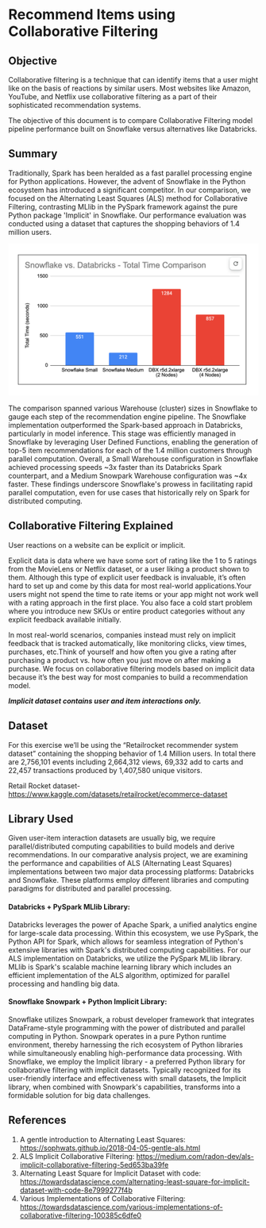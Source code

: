 # Recommend Items using Collaborative Filtering

## Objective
Collaborative filtering is a technique that can identify items that a user might like on the basis of reactions by similar users. Most websites like Amazon, YouTube, and Netflix use collaborative filtering as a part of their sophisticated recommendation systems.

The objective of this document is to compare Collaborative Filtering model pipeline performance built on Snowflake versus alternatives like Databricks.

## Summary
Traditionally, Spark has been heralded as a fast parallel processing engine for Python applications. However, the advent of Snowflake in the Python ecosystem has introduced a significant competitor. In our comparison, we focused on the Alternating Least Squares (ALS) method for Collaborative Filtering, contrasting MLlib in the PySpark framework against the pure Python package 'Implicit' in Snowflake. Our performance evaluation was conducted using a dataset that captures the shopping behaviors of 1.4 million users.

![Results](images/results.png)

The comparison spanned various Warehouse (cluster) sizes in Snowflake to gauge each step of the recommendation engine pipeline. The Snowflake implementation outperformed the Spark-based approach in Databricks, particularly in model inference. This stage was efficiently managed in Snowflake by leveraging User Defined Functions, enabling the generation of top-5 item recommendations for each of the 1.4 million customers through parallel computation. Overall, a Small Warehouse configuration in Snowflake achieved processing speeds ~3x faster than its Databricks Spark counterpart, and a Medium Snowpark Warehouse configuration was ~4x faster. These findings underscore Snowflake's prowess in facilitating rapid parallel computation, even for use cases that historically rely on Spark for distributed computing.

## Collaborative Filtering Explained
User reactions on a website can be explicit or implicit.

Explicit data is data where we have some sort of rating like the 1 to 5 ratings from the MovieLens or Netflix dataset, or a user liking a product shown to them. Although this type of explicit user feedback is invaluable, it’s often hard to set up and come by this data for most real-world applications.Your users might not spend the time to rate items or your app might not work well with a rating approach in the first place. You also face a cold start problem where you introduce new SKUs or entire product categories without any explicit feedback available initially.

In most real-world scenarios, companies instead must rely on implicit feedback that is tracked automatically, like monitoring clicks, view times, purchases, etc.Think of yourself and how often you give a rating after purchasing a product vs. how often you just move on after making a purchase. We focus on collaborative filtering models based on implicit data because it’s the best way for most companies to build a recommendation model.

***Implicit dataset contains user and item interactions only.***

## Dataset

For this exercise we’ll be using the “Retailrocket recommender system dataset” containing the shopping behavior of 1.4 Million users. In total there are 2,756,101 events including 2,664,312 views, 69,332 add to carts and 22,457 transactions produced by 1,407,580 unique visitors.

Retail Rocket dataset- https://www.kaggle.com/datasets/retailrocket/ecommerce-dataset

## Library Used
Given user-item interaction datasets are usually big, we require parallel/distributed computing capabilities to build models and derive recommendations. In our comparative analysis project, we are examining the performance and capabilities of ALS (Alternating Least Squares) implementations between two major data processing platforms: Databricks and Snowflake. These platforms employ different libraries and computing paradigms for distributed and parallel processing.

#### Databricks + PySpark MLlib Library:
Databricks leverages the power of Apache Spark, a unified analytics engine for large-scale data processing. Within this ecosystem, we use PySpark, the Python API for Spark, which allows for seamless integration of Python's extensive libraries with Spark's distributed computing capabilities. For our ALS implementation on Databricks, we utilize the PySpark MLlib library. MLlib is Spark's scalable machine learning library which includes an efficient implementation of the ALS algorithm, optimized for parallel processing and handling big data.

#### Snowflake Snowpark + Python Implicit Library:
Snowflake utilizes Snowpark, a robust developer framework that integrates DataFrame-style programming with the power of distributed and parallel computing in Python. Snowpark operates in a pure Python runtime environment, thereby harnessing the rich ecosystem of Python libraries while simultaneously enabling high-performance data processing. With Snowflake, we employ the Implicit library - a preferred Python library for collaborative filtering with implicit datasets. Typically recognized for its user-friendly interface and effectiveness with small datasets, the Implicit library, when combined with Snowpark's capabilities, transforms into a formidable solution for big data challenges.


## References
1. A gentle introduction to Alternating Least Squares: https://sophwats.github.io/2018-04-05-gentle-als.html
2. ALS Implicit Collaborative Filtering: https://medium.com/radon-dev/als-implicit-collaborative-filtering-5ed653ba39fe
3. Alternating Least Square for Implicit Dataset with code: https://towardsdatascience.com/alternating-least-square-for-implicit-dataset-with-code-8e7999277f4b
4. Various Implementations of Collaborative Filtering: https://towardsdatascience.com/various-implementations-of-collaborative-filtering-100385c6dfe0
